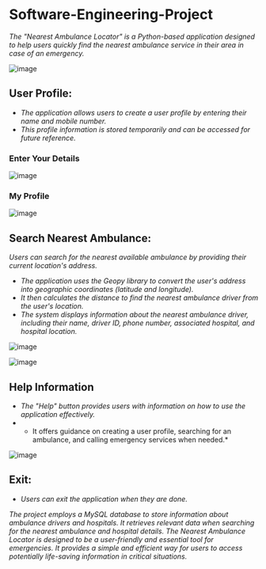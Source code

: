 # Software-Engineering-Project
*The "Nearest Ambulance Locator" is a Python-based application designed to help users quickly find the nearest ambulance service in their area in case of an emergency.*

![image](https://github.com/navi004/Software-Engineering-Project/assets/115283282/128e9100-e521-45ea-b524-b65fcafd3439)
## User Profile:
* *The application allows users to create a user profile by entering their name and mobile number.*
* *This profile information is stored temporarily and can be accessed for future reference.*

### Enter Your Details
![image](https://github.com/navi004/Software-Engineering-Project/assets/115283282/5d2b0579-6637-4516-b709-a25cb4454867)

### My Profile
![image](https://github.com/navi004/Software-Engineering-Project/assets/115283282/97085297-c3e6-46e8-abcd-024e02d4c65d)

## Search Nearest Ambulance:

*Users can search for the nearest available ambulance by providing their current location's address.*
* *The application uses the Geopy library to convert the user's address into geographic coordinates (latitude and longitude).*
* *It then calculates the distance to find the nearest ambulance driver from the user's location.*
* *The system displays information about the nearest ambulance driver, including their name, driver ID, phone number, associated hospital, and hospital location.*

![image](https://github.com/navi004/Software-Engineering-Project/assets/115283282/1fe03cc2-54da-4b70-a792-e8d709ac4d6b)

![image](https://github.com/navi004/Software-Engineering-Project/assets/115283282/b3ba67a3-6be8-4845-9b27-d33c04b8122b)

## Help Information
* *The "Help" button provides users with information on how to use the application effectively.*
* * It offers guidance on creating a user profile, searching for an ambulance, and calling emergency services when needed.*

![image](https://github.com/navi004/Software-Engineering-Project/assets/115283282/7e4e1ecd-f50a-40c2-bc73-ac902166f35a)

## Exit:
* *Users can exit the application when they are done.*

*The project employs a MySQL database to store information about ambulance drivers and hospitals. It retrieves relevant data when searching for the nearest ambulance and hospital details.*
*The Nearest Ambulance Locator is designed to be a user-friendly and essential tool for emergencies. It provides a simple and efficient way for users to access potentially life-saving information in critical situations.*
